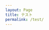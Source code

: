 ```yaml
---
layout: Page
title: テスト
permalink: /test/
---
```


<div id='container'></div>
<script>
let sketch = function(p) {
p.setup = function(){
p.createCanvas(100, 100);
p.background(0);
}
};
new p5(sketch, 'container');
</script>
<script src='p5.js'></script>
